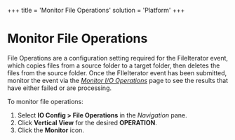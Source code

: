 +++
title = 'Monitor File Operations'
solution = 'Platform'
+++

# Monitor File Operations

File Operations are a configuration setting required for the
FileIterator event, which copies files from a source folder to a target
folder, then deletes the files from the source folder. Once the
FIleIterator event has been submitted, monitor the event via the
*[Monitor I/O Operations](Monitor_I_O_Operations.htm)* page to see the
results that have either failed or are processing.

To monitor file operations:

1.  Select **IO Config \> File Operations** in the *Navigation* pane.
2.  Click **Vertical View** for the desired **OPERATION**.
3.  Click the **Monitor** icon.
